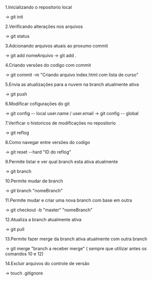 1.Inicializando o repositorio local

-> git init

2.Verificando alterações nos arquivos

-> git status

3.Adcionando arquivos atuais ao proxumo commit

-> git add nomeArquivo
-> git add .

4.Criando versões do codigo com commit

-> git commit  -m "Criando arquivo index.html com lista de curso"

5.Envia as atualizações para a nuvem na branch atualmente ativa

-> git push

6.Modificar cofigurações do git

-> git config -- local user.name / user.email
-> git config -- global

7.Verificar o historicos de modificações no repositorio

-> git reflog

8.Como navegar entre versões do codigo

-> git reset --hard "ID do reflog"

9.Permite listar e ver qual branch esta ativa atualmente

-> git branch

10.Permite mudar de branch

-> git branch "nomeBranch"

11.Permite mudar e criar uma nova branch com base em outra

-> git checkout -b  "master" "nomeBranch"

12.Atualiza a branch atualmente ativa

-> git pull 

13.Permite fazer merge da branch ativa atualmente com outra branch

-> git merge "branch a receber merge" ( sempre que utilizar antes os comandos 10 e 12)

14.Excluir arquivos do controle de versão

-> touch .gitignore
